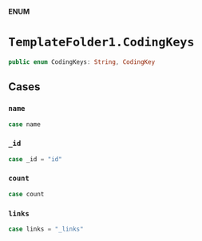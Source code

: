 **ENUM**

# `TemplateFolder1.CodingKeys`

```swift
public enum CodingKeys: String, CodingKey
```

## Cases
### `name`

```swift
case name
```

### `_id`

```swift
case _id = "id"
```

### `count`

```swift
case count
```

### `links`

```swift
case links = "_links"
```

